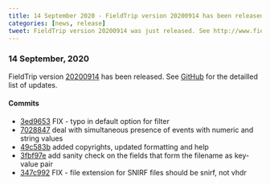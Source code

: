 ```yaml
---
title: 14 September 2020 - FieldTrip version 20200914 has been released
categories: [news, release]
tweet: FieldTrip version 20200914 was just released. See http://www.fieldtriptoolbox.org/#14-September-2020
---
```


### 14 September, 2020

FieldTrip version [20200914](http://github.com/fieldtrip/fieldtrip/releases/tag/20200914) has been released.
See [GitHub](https://github.com/fieldtrip/fieldtrip/compare/20200911...20200914) for the detailled list of updates.

#### Commits

- [3ed9653](http://github.com/fieldtrip/fieldtrip/commit/3ed9653) FIX - typo in default option for filter
- [7028847](http://github.com/fieldtrip/fieldtrip/commit/7028847) deal with simultaneous presence of events with numeric and string values
- [49c583b](http://github.com/fieldtrip/fieldtrip/commit/49c583b) added copyrights, updated formatting and help
- [3fbf97e](http://github.com/fieldtrip/fieldtrip/commit/3fbf97e) add sanity check on the fields that form the filename as key-value pair
- [347c992](http://github.com/fieldtrip/fieldtrip/commit/347c992) FIX - file extension for SNIRF files should be snirf, not vhdr
